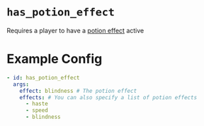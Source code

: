 # `has_potion_effect`

Requires a player to have a [potion effect](https://hub.spigotmc.org/javadocs/bukkit/org/bukkit/potion/PotionEffectType.html) active

# Example Config
```yaml
- id: has_potion_effect
  args:
	effect: blindness # The potion effect
    effects: # You can also specify a list of potion effects
      - haste
      - speed
      - blindness
```
